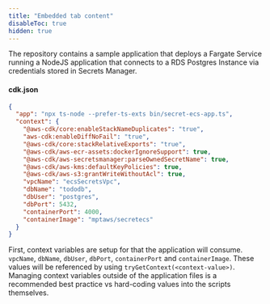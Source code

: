 ```yaml
---
title: "Embedded tab content"
disableToc: true
hidden: true
---
```


The repository contains a sample application that deploys a Fargate Service running a NodeJS application that connects to a RDS Postgres Instance via credentials stored in Secrets Manager.

#### cdk.json
```json
{
  "app": "npx ts-node --prefer-ts-exts bin/secret-ecs-app.ts",
  "context": {
    "@aws-cdk/core:enableStackNameDuplicates": "true",
    "aws-cdk:enableDiffNoFail": "true",
    "@aws-cdk/core:stackRelativeExports": "true",
    "@aws-cdk/aws-ecr-assets:dockerIgnoreSupport": true,
    "@aws-cdk/aws-secretsmanager:parseOwnedSecretName": true,
    "@aws-cdk/aws-kms:defaultKeyPolicies": true,
    "@aws-cdk/aws-s3:grantWriteWithoutAcl": true,
    "vpcName": "ecsSecretsVpc",
    "dbName": "tododb",
    "dbUser": "postgres",
    "dbPort": 5432,
    "containerPort": 4000,
    "containerImage": "mptaws/secretecs"
  }
}
```
First, context variables are setup for that the application will consume.   `vpcName`, `dbName`, `dbUser`, `dbPort`, `containerPort` and `containerImage`.  These values will be referenced by using `tryGetContext(<context-value>)`.   Managing context variables outside of the application files is a recommended best practice vs hard-coding values into the scripts themselves.  